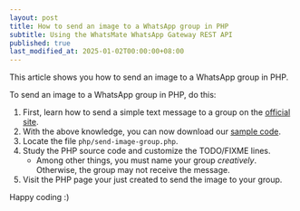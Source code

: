 ```yaml
---
layout: post
title: How to send an image to a WhatsApp group in PHP
subtitle: Using the WhatsMate WhatsApp Gateway REST API
published: true
last_modified_at: 2025-01-02T00:00:00+08:00
---
```


This article shows you how to send an image to a WhatsApp group in PHP.


To send an image to a WhatsApp group in PHP, do this:

1. First, learn how to send a simple text message to a group on the [official site](https://www.whatsmate.net/whatsapp-group-message-api.html). 
2. With the above knowledge, you can now download our [sample code](https://github.com/whatsmate/wa-demos/archive/master.zip).
3. Locate the file `php/send-image-group.php`.  <script src="https://gist.github.com/whatsmate/33a8d1e246a3f6adbc3d03390b52262c.js"></script>
4. Study the PHP source code and customize the TODO/FIXME lines.
   * Among other things, you must name your group *creatively*. Otherwise, the group may not receive the message.
5. Visit the PHP page your just created to send the image to your group.


Happy coding :) 


<br>
<script async src="//pagead2.googlesyndication.com/pagead/js/adsbygoogle.js"></script>
<ins class="adsbygoogle"
     style="display:inline-block;width:728px;height:90px"
     data-ad-client="ca-pub-7383487179928477"
     data-ad-slot="6959057004"></ins>
<script>
(adsbygoogle = window.adsbygoogle || []).push({});
</script>
<br>

